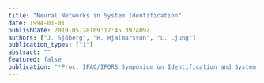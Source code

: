 ```yaml
---
title: "Neural Networks in System Identification"
date: 1994-01-01
publishDate: 2019-05-28T09:17:45.397409Z
authors: ["J. Sjöberg", "H. Hjalmarsson", "L. Ljung"]
publication_types: ["1"]
abstract: ""
featured: false
publication: "*Proc. IFAC/IFORS Symposium on Identification and System Parameter Estimation*"
---
```


